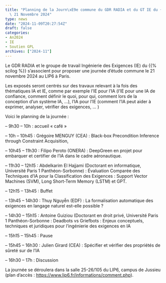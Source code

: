 ```yaml
---
title: "Planning de la Journ\xE9e commune du GDR RADIA et du GT IE du {{% scilog %}} \u2013\
  \ 21 Novembre 2024"
type: news
date: "2024-11-09T20:27:54Z"
draft: false
categories:
- An2024
- IE
- Soutien GPL
archives: ["2024-11"]
---
```


Le GDR RADIA et le groupe de travail Ingénierie des Exigences (IE) du {{% scilog %}} s’associent pour proposer une journée d’étude commune le 21 novembre 2024 au LIP6 à Paris.

Les exposés seront centrés sur des travaux relevant à la fois des thématiques IA et IE, comme par exemple l’IE pour l’IA (l’IE pour une IA de confiance, comment définir le quoi, pour qui, comment lors de la conception d’un système IA, …), l’IA pour l’IE (comment l’IA peut aider à exprimer, analyser, vérifier des exigences, … )

Voici le planning de la journée :

– 9h30 – 10h : accueil « café »

– 10h – 10h45 : Grégoire MENGUY (CEA) : Black-box Precondition Inference through Constraint Acquisition,

– 10h45 – 11h30 : Filipo Peroto (ONERA) : DeepGreen en projet pour embarquer et certifier de l’IA dans le cadre aéronautique.

– 11h30 – 12h15 : Abdelkarim El Hajjami (Doctorant en informatique, Université Paris 1 Panthéon-Sorbonne) : Évaluation Comparée des Techniques d’IA pour la Classification des Exigences : Support Vector Machines (SVM), Long Short-Term Memory (LSTM) et GPT.

– 12h15 – 13h45 : Buffet

– 13h45 – 14h30 : Thuy Nguyễn (EDF) : La formalisation automatique des exigences en langage naturel est-elle possible ?

– 14h30 – 15h15 : Antoine Guiziou (Doctorant en droit privé, Université Paris 1 Panthéon-Sorbonne : Deadbots vs Griefbots : Enjeux conceptuels, techniques et juridiques pour l’ingénierie des exigences en IA

– 15h15 – 15h45 : Pause

– 15h45 – 16h30 : Julien Girard (CEA) : Spécifier et vérifier des propriétés de sûreté sur de l’IA

– 16h30 – 17h : Discussion

La journée se déroulera dans la salle 25-26/105 du LIP6, campus de Jussieu (plan d’accès : <https://www.lip6.fr/informations/comment.php>).
